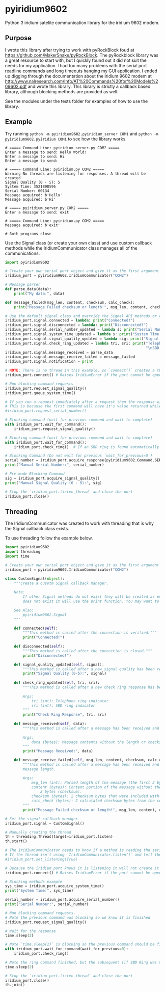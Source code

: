 # pyiridium9602 
Python 3 iridium satelite communication library for the iridium 9602 modem.

## Purpose
I wrote this library after trying to work with pyRockBlock foud at https://github.com/MakerSnake/pyRockBlock. The pyRockblock library 
was a great resource to start with, but I quickly found out it did not suit the needs for my application. I had too many problems 
with the serial port readline commands and long timeouts hanging my GUI application. I ended up digging through the documentation 
about the iridium 9602 modem at http://www.nalresearch.com/Info/AT%20Commands%20for%20Models%209602.pdf and wrote this library. 
This library is strictly a callback based library, although blocking methods are provided as well.

See the modules under the tests folder for examples of how to use the library.

## Example
Try running `python -m pyiridium9602.pyiridium_server COM1` and `python -m pyiridium9602.pyiridium COM1` to see how the library works.

```
# ===== Command Line: pyiridium_server.py COM2 =====
Enter a message to send: Hello World!
Enter a message to send: Hi
Enter a message to send: 

# ===== Command Line: pyiridium.py COM2 =====
Warning No threads are listening for responses. A thread will be created 
Signal Quality (0 - 5): 5
System Time: 3521898596
Serial Number: 60134
Message acquired: b'Hello'
Message acquired: b'Hi'

# ===== pyiridium_server.py COM2 =====
Enter a message to send: exit

# ===== Command Line: pyiridium.py COM2 =====
Message acquired: b'exit'

# Both programs close
```

Use the Signal class (or create your own class) and use custom callback methods while the IridiumCommunicator class manages all of the communications.

```python
import pyiridium9602

# Create your own serial port object and give it as the first argument or just give it the port name.
iridium_port = pyiridium9602.IridiumCommunicator("COM2")

# Message parser
def parse_data(data):
    print("My data:", data)

def message_failed(msg_len, content, checksum, calc_check):
    print("Message Failed checksum or length!", msg_len, content, checksum, calc_check)

# Use the default signal class and override the Signal API methods or create your own object.
iridium_port.signal.connected = lambda: print("Connected!")
iridium_port.signal.disconnected = lambda: print("Disconnected!")
iridium_port.signal.serial_number_updated = lambda s: print("Serial Number:", s)
iridium_port.signal.system_time_updated = lambda s: print("System Time:", s)
iridium_port.signal.signal_quality_updated = lambda sig: print("Signal Quality (0-5):", sig)
iridium_port.signal.check_ring_updated = lambda tri, sri: print("Telephone Indicator:", tri, 
                                                                "\nSBD Indicator:", sri)
iridium_port.signal.message_received = parse_data
iridium_port.signal.message_receive_failed = message_failed
iridium_port.signal.notification = print

# NOTE: There is no thread in this example, so `connect()` creates a thread to Complete the connection process
iridium_port.connect() # Raises IridiumError if the port cannot be opened or if the ping did not find a response.

# Non blocking command requests
iridium_port.request_signal_quality()
iridium_port.queue_system_time()

# If you run a request immediately after a request then the response will error
# This is because the first command will have it's value returned while the new request is the expected command
#iridium_port.request_serial_number()

# Blocking command (wait for previous command and wait to complete)
with iridium_port.wait_for_command():
    iridium_port.request_signal_quality()

# Blocking command (wait for previous command and wait to complete)
with iridium_port.wait_for_command():
    iridium_port.check_ring()  # If an SBD ring is found automatically start the session to read the value.

# Blocking Command (Do not wait for previous `wait_for_previous=0`)
serial_number = iridium_port.acquire_response(pyiridium9602.Command.SERIAL_NUMBER, wait_for_previous=0)
print("Manual Serial Number:", serial_number)

# Pre-made Blocking Command
sig = iridium_port.acquire_signal_quality()
print("Manual Signal Quality (0 - 5):", sig)

# Stop the `iridium_port.listen_thread` and close the port
iridium_port.close()

```

## Threading
The IridiumCommunicator was created to work with threading that is why the Signal callback class exists.

To use threading follow the example below.

```python
import pyiridium9602
import threading
import time

# Create your own serial port object and give it as the first argument or just give it the port name.
iridium_port = pyiridium9602.IridiumCommunicator("COM2")

class CustomSignal(object):
    """Create a cusotm Signal callback manager.
    
    Note:
        If other Signal methods do not exist they will be created as empty methods. If the notification method
        does not exist it will use the print function. You may want to use the notification method for logging special events.

    See Also:
        pyiridium9602.Signal
    """

    def connected(self):
        """This method is called after the connection is verified."""
        print("Connected!")
    
    def disconnected(self):
        """This method is called after the connection is closed."""
        print("Disconnected!")

    def signal_quality_updated(self, signal):
        """This method is called after a new signal quality has been received."""
        print("Signal Quality (0-5):", signal)
        
    def check_ring_updated(self, tri, sri):
        """This method is called after a new check ring response has been received.
        
        Args:
            tri (int): Telephone ring indicator
            sri (int): SBD ring indicator
        """
        print("Check Ring Response", tri, sri)
    
    def message_received(self, data):
        """This method is called after a message has been received and has passed the checksum.
        
        Args:
            data (bytes): Message contents without the length or checksum bytes.
        """
        print("Message Received:", data)

    def message_receive_failed(self, msg_len, content, checksum, calc_check):
        """This method is called after a message has benn received and it failed the checksum or does not meet the 
        message length.

        Args:
            msg_len (int): Parsed length of the message (the first 2 byes).
            content (bytes): Content portion of the message without the first 2 bytes (message length) and the last 
                2 bytes (checksum).
            checksum (bytes): 2 checksum bytes that were included with the message.
            calc_check (bytes): 2 calculated checksum bytes from the content.
        """
        print("Message Failed checksum or length!", msg_len, content, checksum, calc_check)

# Set the signal callback manager
iridium_port.signal = CustomSignal()

# Manually creating the thread
th = threading.Thread(target=iridium_port.listen)
th.start()

# The IridiumCommunicator needs to know if a method is reading the serial port `IridiumCommunicator.listen()`
# If the thread isn't using `IridiumCommunicator.listen()` and tell the  that it is listening
#iridium_port.set_listening(True)

# Because the iridium_port knows it is listening it will not create it's own thread. 
iridium_port.connect() # Raises IridiumError if the port cannot be opened or if the ping did not find a response.

# Blocking methods example
sys_time = iridium_port.acquire_system_time()
print("System Time:", sys_time)

serial_number = iridium_port.acquire_serial_number()
print("Serial Number:", serial_number)

# Non blocking command requests.
# Note the previous command was blocking so we know it is finished
iridium_port.request_signal_quality()

# Wait for the response
time.sleep(2)

# Note `time.sleep(2)` is blocking so the previous command should be finished. We don't really know how long it takes
with iridium_port.wait_for_command(wait_for_previous=0):
    iridium_port.check_ring()

# Note the ring command finished, but the subsequent (if SBD Ring was more than 0) Session SBDIX probably did not.
time.sleep(2)

# Stop the `iridium_port.listen_thread` and close the port
iridium_port.close()
th.join()

```
